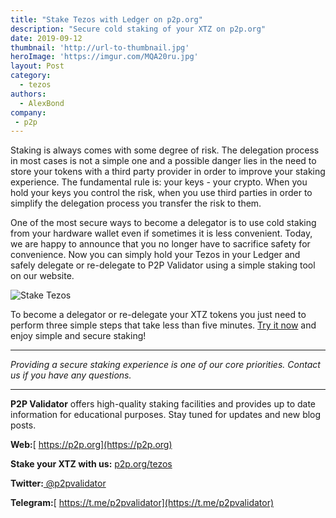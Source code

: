 ```yaml
---
title: "Stake Tezos with Ledger on p2p.org"
description: "Secure cold staking of your XTZ on p2p.org"
date: 2019-09-12
thumbnail: 'http://url-to-thumbnail.jpg'
heroImage: 'https://imgur.com/MQA20ru.jpg'
layout: Post
category:
  - tezos
authors:
  - AlexBond
company:
 - p2p
---
```


Staking is always comes with some degree of risk. The delegation process in most cases is not a simple one and a possible danger lies in the need to store your tokens with a third party provider in order to improve your staking experience. The fundamental rule is: your keys - your crypto. When you hold your keys you control the risk, when you use third parties in order to simplify the delegation process you transfer the risk to them.

One of the most secure ways to become a delegator is to use cold staking from your hardware wallet even if sometimes it is less convenient. Today, we are happy to announce that you no longer have to sacrifice safety for convenience. Now you can simply hold your Tezos in your Ledger and safely delegate or re-delegate to P2P Validator using a simple staking tool on our website.

![Stake Tezos](https://imgur.com/DzsTMmr.jpg)

To become a delegator or re-delegate your XTZ tokens you just need to perform three simple steps that take less than five minutes. [Try it now](https://p2p.org/tezos) and enjoy simple and secure staking!

------

*Providing a secure staking experience is one of our core priorities. Contact us if you have any questions.*

------
**P2P Validator** offers high-quality staking facilities and provides up to date information for educational purposes. Stay tuned for updates and new blog posts.

**Web:**[ https://p2p.org](https://p2p.org)

**Stake your XTZ with us:** [p2p.org/tezos](https://p2p.org/tezos)

**Twitter:**[ @p2pvalidator](https://twitter.com/p2pvalidator)

**Telegram:**[ https://t.me/p2pvalidator](https://t.me/p2pvalidator)

